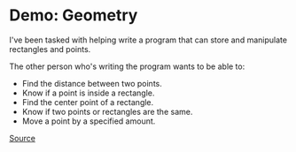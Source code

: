 # Demo: Geometry
I've been tasked with helping write a program that can store and manipulate rectangles and points.

The other person who's writing the program wants to be able to:
* Find the distance between two points.
* Know if a point is inside a rectangle.
* Find the center point of a rectangle.
* Know if two points or rectangles are the same.
* Move a point by a specified amount.

[Source](demo-geometry.py)
